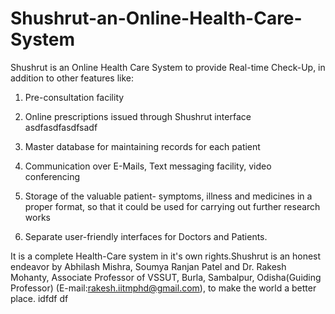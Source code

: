 # Shushrut-an-Online-Health-Care-System 

Shushrut is an Online Health Care System to provide Real-time Check-Up, in addition to other features like:  

1. Pre-consultation facility 

2. Online prescriptions issued through Shushrut interface asdfasdfasdfsadf

3. Master database for maintaining records for each patient 

4. Communication over E-Mails, Text messaging facility, video conferencing 

5. Storage of the valuable patient- symptoms, illness and medicines in a proper format, so that it could be used for carrying out further research works  

6. Separate user-friendly interfaces for Doctors and Patients.  

It is a complete Health-Care system in it's own rights.Shushrut is an honest endeavor by Abhilash Mishra, Soumya Ranjan Patel and Dr. Rakesh Mohanty, Associate Professor of VSSUT, Burla, Sambalpur, Odisha(Guiding Professor)        (E-mail:rakesh.iitmphd@gmail.com), to make the world a better place. idfdf
 df
